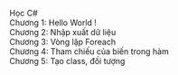Học C# <br>
Chương 1: Hello World ! <br>
Chương 2: Nhập xuất dữ liệu <br>
Chương 3: Vòng lặp Foreach <br>
Chương 4: Tham chiếu của biến trong hàm <br>
Chương 5: Tạo class, đối tượng <br>
